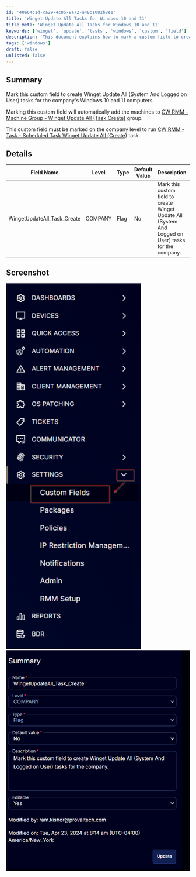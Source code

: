 ```yaml
---
id: '40e64c1d-ca29-4c85-9a72-a48b1082b8e1'
title: 'Winget Update All Tasks for Windows 10 and 11'
title_meta: 'Winget Update All Tasks for Windows 10 and 11'
keywords: ['winget', 'update', 'tasks', 'windows', 'custom', 'field']
description: 'This document explains how to mark a custom field to create Winget Update All tasks for Windows 10 and 11 computers within the company. It details the necessary configuration to automatically add machines to the designated machine group and the requirements for running scheduled tasks.'
tags: ['windows']
draft: false
unlisted: false
---
```

## Summary

Mark this custom field to create Winget Update All (System And Logged on User) tasks for the company's Windows 10 and 11 computers. 

Marking this custom field will automatically add the machines to [CW RMM - Machine Group - Winget Update All (Task Create)](https://proval.itglue.com/DOC-5078775-15702935) group.

This custom field must be marked on the company level to run [CW RMM - Task - Scheduled Task Winget Update All (Create)](https://proval.itglue.com/DOC-5078775-15702931) task.

## Details

| Field Name                     | Level  | Type | Default Value | Description                                                                 | Editable |
|--------------------------------|--------|------|---------------|-----------------------------------------------------------------------------|----------|
| WingetUpdateAll_Task_Create    | COMPANY | Flag | No            | Mark this custom field to create Winget Update All (System And Logged on User) tasks for the company. | Yes      |

## Screenshot

![Screenshot 1](../../../static/img/Company---WingetUpdateAll_Task_Create/image_1.png)
![Screenshot 2](../../../static/img/Company---WingetUpdateAll_Task_Create/image_2.png)











